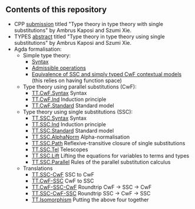 ## Contents of this repository

* CPP [submission](https://bitbucket.org/akaposi/single/raw/no-var/cpp/p.pdf) titled "Type theory in type theory with single substitutions" by Ambrus Kaposi and Szumi Xie.
* TYPES [abstract](types_2024/abstract.tex) titled "Type theory in type theory using single substitutions" by Ambrus Kaposi and Szumi Xie.
* Agda formalisation:
    * Simple type theory:
        * [Syntax](STT/SSC.agda)
        * [Admissible operations](STT/SSC)
        * [Equivalence of SSC and simply typed CwF contextual models](STT/Contextual.agda) (this relies on having function space)
    * Type theory using parallel substitutions (CwF):
        * [TT.CwF.Syntax](TT/CwF/Syntax.agda) Syntax
        * [TT.CwF.Ind](TT/CwF/Ind.agda) Induction principle
        * [TT.CwF.Standard](TT/CwF/Standard.agda) Standard model
    * Type theory using single substitutions (SSC):
        * [TT.SSC.Syntax](TT/SSC/Syntax.agda) Syntax
        * [TT.SSC.Ind](TT/SSC/Ind.agda) Induction principle
        * [TT.SSC.Standard](TT/SSC/Standard.agda) Standard model
        * [TT.SSC.AlphaNorm](TT/SSC/AlphaNorm.agda) Alpha-normalisation
        * [TT.SSC.Path](TT/SSC/Path.agda) Reflexive-transitive closure of single substitutions
        * [TT.SSC.Tel](TT/SSC/Tel.agda) Telescopes
        * [TT.SSC.Lift](TT/SSC/Lift.agda) Lifting the equations for variables to terms and types
        * [TT.SSC.Parallel](TT/SSC/Parallel.agda) Rules of the parallel substitution calculus
    * Translations
        * [TT.SSC-CwF](TT/SSC-CwF.agda) SSC to CwF
        * [TT.CwF-SSC](TT/CwF-SSC.agda) CwF to SSC
        * [TT.CwF-SSC-CwF](TT/CwF-SSC-CwF.agda) Roundtrip CwF -> SSC -> CwF
        * [TT.SSC-CwF-SSC](TT/SSC-CwF-SSC.agda) Roundtrip SSC -> CwF -> SSC
        * [TT.Isomorphism](TT/Isomorphism.agda) Putting the above four together
